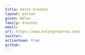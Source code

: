 ```yaml
---
title: Helen Greatex
layout: person
given: Helen
family: Greatex
email: 
url: https://www.helengreatrex.com/
twitter: 
actionteam: true
github: 
---
```

